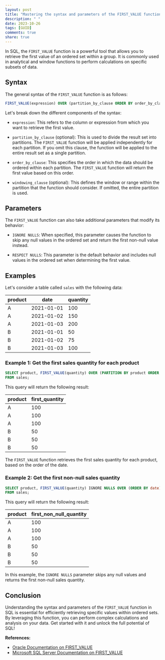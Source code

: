 ```yaml
---
layout: post
title: "Mastering the syntax and parameters of the FIRST_VALUE function in SQL"
description: " "
date: 2023-10-26
tags: [GUID]
comments: true
share: true
---
```


In SQL, the `FIRST_VALUE` function is a powerful tool that allows you to retrieve the first value of an ordered set within a group. It is commonly used in analytical and window functions to perform calculations on specific subsets of data.

## Syntax

The general syntax of the `FIRST_VALUE` function is as follows:

```sql
FIRST_VALUE(expression) OVER (partition_by_clause ORDER BY order_by_clause [windowing_clause])
```

Let's break down the different components of the syntax:

- `expression`: This refers to the column or expression from which you want to retrieve the first value.
  
- `partition_by_clause` (optional): This is used to divide the result set into partitions. The `FIRST_VALUE` function will be applied independently for each partition. If you omit this clause, the function will be applied to the entire result set as a single partition.

- `order_by_clause`: This specifies the order in which the data should be ordered within each partition. The `FIRST_VALUE` function will return the first value based on this order.

- `windowing_clause` (optional): This defines the window or range within the partition that the function should consider. If omitted, the entire partition is used.

## Parameters

The `FIRST_VALUE` function can also take additional parameters that modify its behavior:

- `IGNORE NULLS`: When specified, this parameter causes the function to skip any null values in the ordered set and return the first non-null value instead.

- `RESPECT NULLS`: This parameter is the default behavior and includes null values in the ordered set when determining the first value.

## Examples

Let's consider a table called `sales` with the following data:

| product | date       | quantity |
|---------|------------|----------|
| A       | 2021-01-01 | 100      |
| A       | 2021-01-02 | 150      |
| A       | 2021-01-03 | 200      |
| B       | 2021-01-01 | 50       |
| B       | 2021-01-02 | 75       |
| B       | 2021-01-03 | 100      |

### Example 1: Get the first sales quantity for each product

```sql
SELECT product, FIRST_VALUE(quantity) OVER (PARTITION BY product ORDER BY date) AS first_quantity
FROM sales;
```

This query will return the following result:

| product | first_quantity |
|---------|---------------|
| A       | 100           |
| A       | 100           |
| A       | 100           |
| B       | 50            |
| B       | 50            |
| B       | 50            |

The `FIRST_VALUE` function retrieves the first sales quantity for each product, based on the order of the date.

### Example 2: Get the first non-null sales quantity

```sql
SELECT product, FIRST_VALUE(quantity) IGNORE NULLS OVER (ORDER BY date) AS first_non_null_quantity
FROM sales;
```

This query will return the following result:

| product | first_non_null_quantity |
|---------|------------------------|
| A       | 100                    |
| A       | 100                    |
| A       | 100                    |
| B       | 50                     |
| B       | 50                     |
| B       | 50                     |

In this example, the `IGNORE NULLS` parameter skips any null values and returns the first non-null sales quantity.

## Conclusion

Understanding the syntax and parameters of the `FIRST_VALUE` function in SQL is essential for efficiently retrieving specific values within ordered sets. By leveraging this function, you can perform complex calculations and analysis on your data. Get started with it and unlock the full potential of SQL!

**References:**

- [Oracle Documentation on FIRST_VALUE](https://docs.oracle.com/en/database/oracle/oracle-database/19/sqlrf/FIRST_VALUE.html#GUID-94FE91EE-6B95-479B-913D-18D4047D5FC0)
- [Microsoft SQL Server Documentation on FIRST_VALUE](https://docs.microsoft.com/en-us/sql/t-sql/functions/first-value-transact-sql?view=sql-server-ver15)